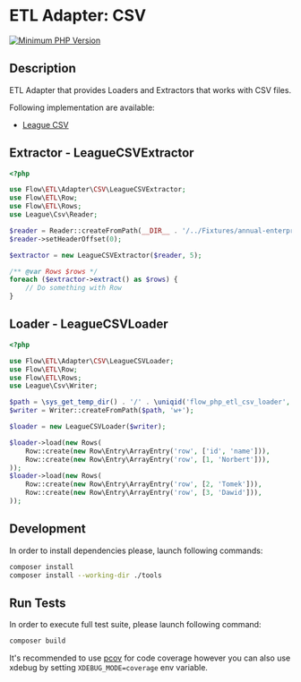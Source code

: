 # ETL Adapter: CSV

[![Minimum PHP Version](https://img.shields.io/badge/php-%3E%3D%207.4-8892BF.svg)](https://php.net/)

## Description

ETL Adapter that provides Loaders and Extractors that works with CSV files.

Following implementation are available: 
- [League CSV](https://csv.thephpleague.com/) 


## Extractor - LeagueCSVExtractor

```php
<?php

use Flow\ETL\Adapter\CSV\LeagueCSVExtractor;
use Flow\ETL\Row;
use Flow\ETL\Rows;
use League\Csv\Reader;

$reader = Reader::createFromPath(__DIR__ . '/../Fixtures/annual-enterprise-survey-2019-financial-year-provisional-csv.csv');
$reader->setHeaderOffset(0);

$extractor = new LeagueCSVExtractor($reader, 5);

/** @var Rows $rows */
foreach ($extractor->extract() as $rows) {
    // Do something with Row 
}
```

## Loader - LeagueCSVLoader

```php 
<?php

use Flow\ETL\Adapter\CSV\LeagueCSVLoader;
use Flow\ETL\Row;
use Flow\ETL\Rows;
use League\Csv\Writer;

$path = \sys_get_temp_dir() . '/' . \uniqid('flow_php_etl_csv_loader', true) . '.csv';
$writer = Writer::createFromPath($path, 'w+');

$loader = new LeagueCSVLoader($writer);

$loader->load(new Rows(
    Row::create(new Row\Entry\ArrayEntry('row', ['id', 'name'])),
    Row::create(new Row\Entry\ArrayEntry('row', [1, 'Norbert'])),
));
$loader->load(new Rows(
    Row::create(new Row\Entry\ArrayEntry('row', [2, 'Tomek'])),
    Row::create(new Row\Entry\ArrayEntry('row', [3, 'Dawid'])),
));

```

## Development

In order to install dependencies please, launch following commands:

```bash
composer install
composer install --working-dir ./tools
```

## Run Tests

In order to execute full test suite, please launch following command:

```bash
composer build
```

It's recommended to use [pcov](https://pecl.php.net/package/pcov) for code coverage however you can also use
xdebug by setting `XDEBUG_MODE=coverage` env variable.
